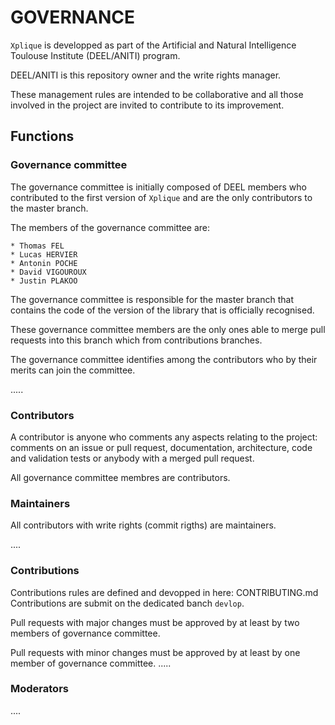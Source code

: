 # GOVERNANCE

`Xplique` is developped as part of the Artificial and Natural Intelligence Toulouse Institute (DEEL/ANITI) program.

DEEL/ANITI is this repository owner and the write rights manager.

These management rules are intended to be collaborative and all those involved in the project are invited to contribute to its improvement.

##	Functions

###	Governance committee

The governance committee is initially composed of DEEL members who contributed to the first version of `Xplique` and are the only contributors to the master branch.

The members of the governance committee are:

    * Thomas FEL
    * Lucas HERVIER
    * Antonin POCHE
    * David VIGOUROUX
    * Justin PLAKOO

The governance committee is responsible for the master branch that contains the code of the version of the library that is officially recognised. 

These governance committee members are the only ones able to merge pull requests into this branch which from contributions branches.

The governance committee identifies among the contributors who by their merits can join the committee.

.....

###	Contributors

A contributor is anyone who comments any aspects relating to the project: comments on an issue or pull request, documentation, architecture, code and validation tests or anybody with a merged pull request. 

All governance committee membres are contributors.

### Maintainers

All contributors with write rights (commit rigths) are maintainers.  

....

### Contributions

Contributions rules are defined and devopped in here: CONTRIBUTING.md
Contributions are submit on the dedicated banch `devlop`.

Pull requests with major changes must be approved by at least by two members of governance committee.

Pull requests with minor changes must be approved by at least by one member of governance committee.
.....

### Moderators

....
